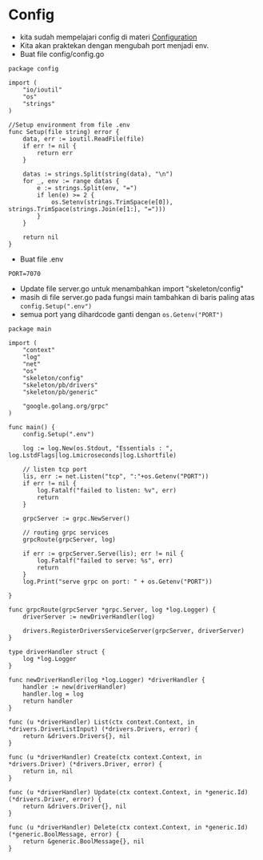 # Config

* kita sudah mempelajari config di materi [Configuration](configuration.md)
* Kita akan praktekan dengan mengubah port menjadi env.
* Buat file config/config.go

```text
package config

import (
    "io/ioutil"
    "os"
    "strings"
)

//Setup environment from file .env
func Setup(file string) error {
    data, err := ioutil.ReadFile(file)
    if err != nil {
        return err
    }

    datas := strings.Split(string(data), "\n")
    for _, env := range datas {
        e := strings.Split(env, "=")
        if len(e) >= 2 {
            os.Setenv(strings.TrimSpace(e[0]), strings.TrimSpace(strings.Join(e[1:], "=")))
        }
    }

    return nil
}
```

* Buat file .env

```text
PORT=7070
```

* Update file server.go untuk menambahkan import "skeleton/config"
* masih di file server.go pada fungsi main tambahkan di baris paling atas `config.Setup(".env")`
* semua port yang dihardcode ganti dengan `os.Getenv("PORT")`

```text
package main

import (
    "context"
    "log"
    "net"
    "os"
    "skeleton/config"
    "skeleton/pb/drivers"
    "skeleton/pb/generic"

    "google.golang.org/grpc"
)

func main() {
    config.Setup(".env")

    log := log.New(os.Stdout, "Essentials : ", log.LstdFlags|log.Lmicroseconds|log.Lshortfile)

    // listen tcp port
    lis, err := net.Listen("tcp", ":"+os.Getenv("PORT"))
    if err != nil {
        log.Fatalf("failed to listen: %v", err)
        return
    }

    grpcServer := grpc.NewServer()

    // routing grpc services
    grpcRoute(grpcServer, log)

    if err := grpcServer.Serve(lis); err != nil {
        log.Fatalf("failed to serve: %s", err)
        return
    }
    log.Print("serve grpc on port: " + os.Getenv("PORT"))

}

func grpcRoute(grpcServer *grpc.Server, log *log.Logger) {
    driverServer := newDriverHandler(log)

    drivers.RegisterDriversServiceServer(grpcServer, driverServer)
}

type driverHandler struct {
    log *log.Logger
}

func newDriverHandler(log *log.Logger) *driverHandler {
    handler := new(driverHandler)
    handler.log = log
    return handler
}

func (u *driverHandler) List(ctx context.Context, in *drivers.DriverListInput) (*drivers.Drivers, error) {
    return &drivers.Drivers{}, nil
}

func (u *driverHandler) Create(ctx context.Context, in *drivers.Driver) (*drivers.Driver, error) {
    return in, nil
}

func (u *driverHandler) Update(ctx context.Context, in *generic.Id) (*drivers.Driver, error) {
    return &drivers.Driver{}, nil
}

func (u *driverHandler) Delete(ctx context.Context, in *generic.Id) (*generic.BoolMessage, error) {
    return &generic.BoolMessage{}, nil
}
```

